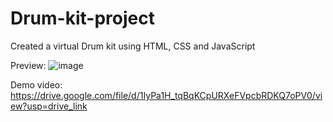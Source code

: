 # Drum-kit-project
Created a virtual Drum kit using HTML, CSS and JavaScript

Preview: ![image](https://github.com/Bhaawan/Drum-kit-project/assets/97682021/eb94de65-64e1-45d3-b41d-d21a87feeb86)

Demo video: https://drive.google.com/file/d/1IyPa1H_tqBqKCpURXeFVpcbRDKQ7oPV0/view?usp=drive_link 
